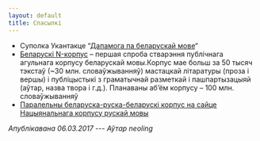 ```yaml
---
layout: default
title: Спасылкі
---
```

*   Суполка Укантакце “[Дапамога па беларускай мове](https://vk.com/adkazy)“
*   [Беларускі N-корпус](http://bnkorpus.info/) – першая спроба стварэння публічнага агульнага корпусу беларускай мовы.Корпус мае больш за 50 тысяч тэкстаў (~30 млн. словаўжыванняў) мастацкай літаратуры (проза і вершы) і публіцыстыкі з граматычнай разметкай і пашпартызацыяй (аўтар, назва твора і г.д.). Планаваны аб’ём корпусу – 100 млн. словаўжыванняў
*   [](http://ruscorpora.ru/search-para-be.html)[Паралельны беларуска-руска-беларускі корпус на сайце Нацыянальнага корпусу рускай мовы](http://ruscorpora.ru/search-para-be.html)

*Апублікавана 06.03.2017 --- Аўтар neoling*